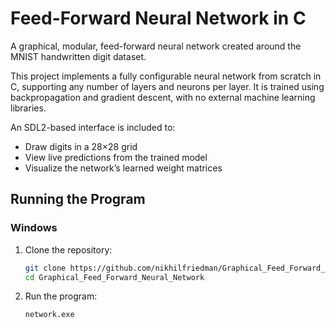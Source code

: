 # Feed-Forward Neural Network in C

A graphical, modular, feed-forward neural network created around the MNIST handwritten digit dataset.

This project implements a fully configurable neural network from scratch in C, supporting any number of layers and neurons per layer. It is trained using backpropagation and gradient descent, with no external machine learning libraries.

An SDL2-based interface is included to:
- Draw digits in a 28×28 grid
- View live predictions from the trained model
- Visualize the network’s learned weight matrices

## Running the Program

### Windows
1. Clone the repository:
   ```bash
   git clone https://github.com/nikhilfriedman/Graphical_Feed_Forward_Neural_Network.git
   cd Graphical_Feed_Forward_Neural_Network
2. Run the program:
   ```bash
   network.exe
